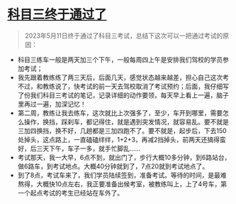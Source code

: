 # [科目三终于通过了](https://github.com/haoz0x139/myblog/issues/21)

> 2023年5月11日终于通过了科目三考试，总结下这次可以一把通过考试的原因：
-  科目三练车一般是两天加三个下午，一般每周四上午是安排我们驾校的学员参加考试；
-  我先跟着教练练了两三天后，后面几天，感觉状态越来越差，担心自己这次考不过，和教练说了，快考试的前一天去驾校取消了考试预约；后面，我仔细写了份我们科目三考试的笔记，记录详细的动作要领，每天早上看上一遍，脑子里再过一遍，加深记忆！
- 第二周，教练让我去练车，这次就比上次强多了，至少，车开到哪里，需要怎么操作，换挡，踩刹车，都记得住，就是遇到突发情况，就容易乱。要不就是三加四换挡，换不好，几趟都是三加四跑不了。要不就是，起步后，下去150处掉头，这点路上，一直磕磕绊绊，1+2+3，再减2挡掉头，前两天还搞得蛮好，后三天下午，车子一多，就手忙脚乱……
- 考试那天，我一大早，6点不到，就出门了，步行大概10多分钟，到6路站台，做6路车，到考试地点。大概40分钟就到了，7点20就到考试地点了。
- 到了8点，考试车来了，我们学员陆续签到，准备考试。等待的时间，是最难熬得，大概快10点左右，我正要准备出候考室，被教练叫上，上了4号车，第一个起点考试的考生已经站在车外了。
